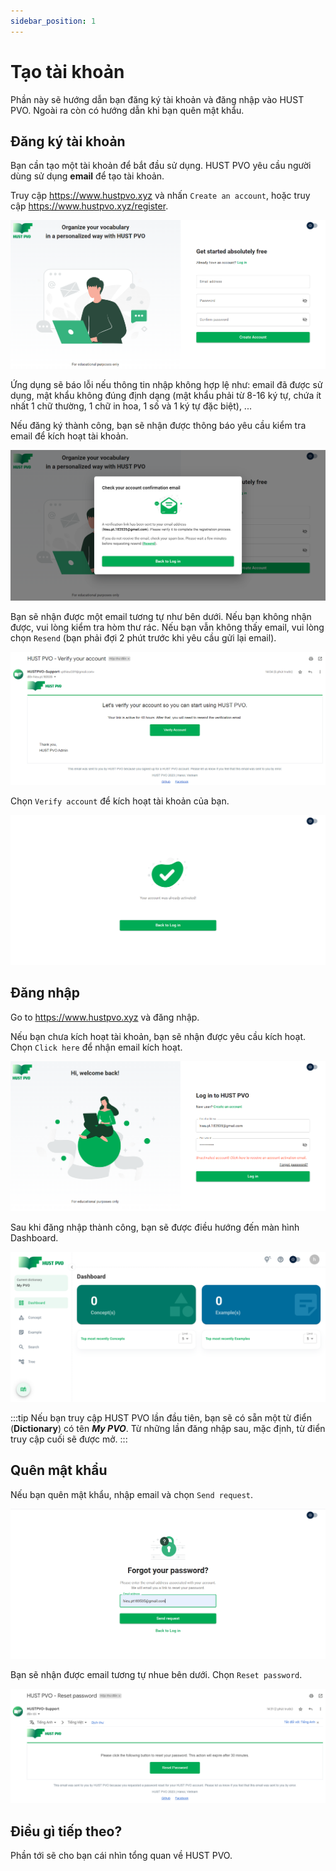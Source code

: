 ```yaml
---
sidebar_position: 1
---
```


# Tạo tài khoản

Phần này sẽ hướng dẫn bạn đăng ký tài khoản và đăng nhập vào HUST PVO. Ngoài ra còn có hướng dẫn khi bạn quên mật khẩu.

## Đăng ký tài khoản

Bạn cần tạo một tài khoản để bắt đầu sử dụng. HUST PVO yêu cầu người dùng sử dụng **email** để tạo tài khoản.

Truy cập https://www.hustpvo.xyz và nhấn ```Create an account```, hoặc truy cập https://www.hustpvo.xyz/register.

![Register page](./img/registerPage.png)

Ứng dụng sẽ báo lỗi nếu thông tin nhập không hợp lệ như: email đã được sử dụng, mật khẩu không đúng định dạng (mật khẩu phải từ 8-16 ký tự, chứa ít nhất 1 chữ thường, 1 chữ in hoa, 1 số và 1 ký tự đặc biệt), ...

Nếu đăng ký thành công, bạn sẽ nhận được thông báo yêu cầu kiểm tra email để kích hoạt tài khoản.

![Check account confirmation email dialog](./img/registerCheckEmailDialog.png)

Bạn sẽ nhận được một email tương tự như bên dưới. Nếu bạn không nhận được, vui lòng kiểm tra hòm thư rác. Nếu bạn vẫn không thấy email, vui lòng chọn ```Resend``` (bạn phải đợi 2 phút trước khi yêu cầu gửi lại email).

![Account confirmation email](./img/accountConfirmationEmail.png)

Chọn ```Verify account``` để kích hoạt tài khoản của bạn.

![Activate account result](./img/activateAccountResult.png)

## Đăng nhập

Go to https://www.hustpvo.xyz và đăng nhập.

Nếu bạn chưa kích hoạt tài khoản, bạn sẽ nhận được yêu cầu kích hoạt. Chọn ```Click here``` để nhận email kích hoạt.

![Login unactivated account](./img/loginUnactivatedAccount.png)

Sau khi đăng nhập thành công, bạn sẽ được điều hướng đến màn hình Dashboard.

![Login success](./img/loginSuccessToDashboard.png)

:::tip
Nếu bạn truy cập HUST PVO lần đầu tiên, bạn sẽ có sẵn một từ điển (**Dictionary**) có tên ***My PVO***. Từ những lần đăng nhập sau, mặc định, từ điển truy cập cuối sẽ được mở.
:::

## Quên mật khẩu

Nếu bạn quên mật khẩu, nhập email và chọn ```Send request```.

![Forgot password](./img/forgotPassword.png)

Bạn sẽ nhận được email tương tự nhue bên dưới. Chọn ```Reset password```.

![Reset password email](./img/resetPasswordEmail.png)

## Điều gì tiếp theo?

Phần tới sẽ cho bạn cái nhìn tổng quan về HUST PVO.